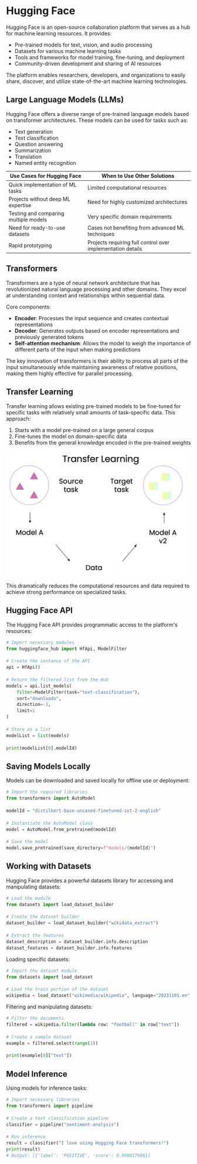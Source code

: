 # Hugging Face

Hugging Face is an open-source collaboration platform that serves as a hub for machine learning resources. It provides:

- Pre-trained models for text, vision, and audio processing
- Datasets for various machine learning tasks
- Tools and frameworks for model training, fine-tuning, and deployment
- Community-driven development and sharing of AI resources

The platform enables researchers, developers, and organizations to easily share, discover, and utilize state-of-the-art machine learning technologies.

## Large Language Models (LLMs)

Hugging Face offers a diverse range of pre-trained language models based on transformer architectures. These models can be used for tasks such as:

- Text generation
- Text classification
- Question answering
- Summarization
- Translation
- Named entity recognition

| Use Cases for Hugging Face | When to Use Other Solutions |
|----------------------------|----------------------------|
| Quick implementation of ML tasks | Limited computational resources |
| Projects without deep ML expertise | Need for highly customized architectures |
| Testing and comparing multiple models | Very specific domain requirements |
| Need for ready-to-use datasets | Cases not benefiting from advanced ML techniques |
| Rapid prototyping | Projects requiring full control over implementation details |

## Transformers

Transformers are a type of neural network architecture that has revolutionized natural language processing and other domains. They excel at understanding context and relationships within sequential data.

Core components:
* **Encoder**: Processes the input sequence and creates contextual representations
* **Decoder**: Generates outputs based on encoder representations and previously generated tokens
* **Self-attention mechanism**: Allows the model to weigh the importance of different parts of the input when making predictions

The key innovation of transformers is their ability to process all parts of the input simultaneously while maintaining awareness of relative positions, making them highly effective for parallel processing.

## Transfer Learning

Transfer learning allows existing pre-trained models to be fine-tuned for specific tasks with relatively small amounts of task-specific data. This approach:

1. Starts with a model pre-trained on a large general corpus
2. Fine-tunes the model on domain-specific data
3. Benefits from the general knowledge encoded in the pre-trained weights

![Transfer learning schema](./assets/transfer-learning.png)

This dramatically reduces the computational resources and data required to achieve strong performance on specialized tasks.

## Hugging Face API

The Hugging Face API provides programmatic access to the platform's resources:

```python 
# Import necessary modules
from huggingface_hub import HfApi, ModelFilter

# Create the instance of the API
api = HfApi()

# Return the filtered list from the Hub
models = api.list_models(
    filter=ModelFilter(task="text-classification"),
    sort="downloads",
    direction=-1,
    limit=1
)

# Store as a list
modelList = list(models)

print(modelList[0].modelId)
```

## Saving Models Locally

Models can be downloaded and saved locally for offline use or deployment:

```python 
# Import the required libraries
from transformers import AutoModel

modelId = "distilbert-base-uncased-finetuned-sst-2-english"

# Instantiate the AutoModel class
model = AutoModel.from_pretrained(modelId)

# Save the model
model.save_pretrained(save_directory=f"models/{modelId}")
```

## Working with Datasets

Hugging Face provides a powerful datasets library for accessing and manipulating datasets:

```python 
# Load the module
from datasets import load_dataset_builder

# Create the dataset builder
dataset_builder = load_dataset_builder("wikidata_extract")

# Extract the features
dataset_description = dataset_builder.info.description
dataset_features = dataset_builder.info.features
```

Loading specific datasets:

```python 
# Import the dataset module
from datasets import load_dataset

# Load the train portion of the dataset
wikipedia = load_dataset("wikimedia/wikipedia", language="20231101.en", split="train")
```

Filtering and manipulating datasets:

```python 
# Filter the documents
filtered = wikipedia.filter(lambda row: "football" in row["text"])

# Create a sample dataset
example = filtered.select(range(1))

print(example[0]["text"])
```

## Model Inference

Using models for inference tasks:

```python
# Import necessary libraries
from transformers import pipeline

# Create a text classification pipeline
classifier = pipeline("sentiment-analysis")

# Run inference
result = classifier("I love using Hugging Face transformers!")
print(result)
# Output: [{'label': 'POSITIVE', 'score': 0.999817686}]
```